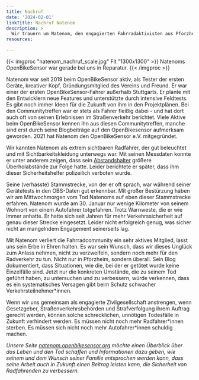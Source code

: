 ```yaml
---
title: Nachruf
date: '2024-02-01'
linkTitle: Nachruf Natenom
description: >
  Wir trauern um Natenom, den engagierten Fahrradaktivisten aus Pforzheim
resources:

---
```


{{< imgproc "natenom_nachruf_scale.jpg" Fit "1300x1300" >}}
Natenoms OpenBikeSensor war gerade bei uns in Reparatur.
{{< /imgproc >}}

Natenom war seit 2019 beim OpenBikeSensor aktiv, als Tester der ersten Geräte, kreativer Kopf, Gründungsmitglied des Vereins und Freund. Er war einer der ersten OpenBikeSensor-Fahrer außerhalb Stuttgarts. Er plante mit den Entwicklern neue Features und unterstützte durch intensive Feldtests. Es gibt noch immer Ideen für die Zukunft von ihm in den Projektplänen. Bei den Communitytreffen war er stets als Fahrer fleißig dabei - und hat dort auch oft von seinen Erlebnissen im Straßenverkehr berichtet. Viele Aktive beim OpenBikeSensor kennen ihn aus diesen Communitytreffen, manche sind erst durch seine Blogbeiträge auf den OpenBikesensor aufmerksam geworden. 2021 hat Natenom den OpenBikeSensor e.V. mitgegründet.

Wir kannten Natenom als extrem sichtbaren Radfahrer, der gut beleuchtet und mit Sichtbarkeitskleidung unterwegs war. Mit seinen Messdaten konnte er unter anderem zeigen, dass sein [Abstandshalter](https://natenom.de/tags/abstandshalter/) größere Überholabstände zur Folge hatte. Leider berichtete er später, dass ihm dieser Sicherheitshelfer polizeilich verboten wurde.

Seine (verhasste) Stammstrecke, von der er oft sprach, war während seiner Gerätetests in den OBS-Daten gut erkennbar. Mit großer Bestürzung haben wir am Mittwochmorgen vom Tod Natenoms auf eben dieser Stammstrecke erfahren. Natenom wurde am 30. Januar nur wenige Kilometer von seinem Wohnort von einem Autofahrer totgefahren. Trotz Warnweste, die er wie immer anhatte. Er hatte sich seit Jahren für mehr Verkehrssicherheit auf genau dieser Strecke eingesetzt. Leider nicht erfolgreich genug, was sicher nicht an mangelndem Engagement seinerseits lag.

Mit Natenom verliert die Fahrradcommunity ein sehr aktives Mitglied, lasst uns sein Erbe in Ehren halten. Es war sein Wunsch, dass wir dieses Unglück zum Anlass nehmen, nicht zu verzweifeln, sondern noch mehr für den Radverkehr zu tun. Nicht nur in Pforzheim, sondern überall. Sein Blog dokumentiert, dass Situationen, wie die, bei der er getötet wurde keine Einzelfälle sind. Jetzt nur die konkreten Umstände, die zu seinem Tod geführt haben, zu untersuchen und zu verbessern, würde verkennen, dass es ein systematisches Versagen gibt beim Schutz schwacher Verkehrsteilnehmer*innen.

Wenn wir uns gemeinsam als engagierte Zivilgesellschaft anstrengen, wenn Gesetzgeber, Straßenverkehrsbehörden und Strafverfolgung ihrem Auftrag gerecht werden, können solche schrecklichen, unnötigen Todesfälle in Zukunft verhindert werden. Es müssen nicht noch mehr Radfahrer\*innen sterben. Es müssen sich nicht noch mehr Autofahrer\*innen schuldig machen.

*Unsere Seite [natenom.openbikesensor.org](https://natenom.openbikesensor.org/) möchte einen Überblick über das Leben und den Tod schaffen und Informationen dazu geben, wie seinem und dem Wunsch seiner Familie entsprochen werden kann, dass seine Arbeit auch in Zukunft einen Beitrag leisten kann, die Sicherheit von Radfahrenden zu verbessern.*

